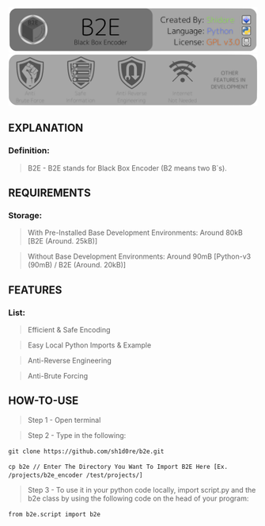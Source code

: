 <img src="/files/readme_images/banner1.png"></img>
<img src="/files/readme_images/banner2.png"></img>

## EXPLANATION
### Definition:
> B2E    - B2E stands for Black Box Encoder (B2 means two B`s).

## REQUIREMENTS

### Storage:
> With Pre-Installed Base Development Environments: Around 80kB  [B2E (Around. 25kB)]

> Without Base Development Environments:            Around 90mB [Python-v3 (90mB) / B2E (Around. 20kB)]

## FEATURES
### List:
> Efficient & Safe Encoding

> Easy Local Python Imports & Example

> Anti-Reverse Engineering

> Anti-Brute Forcing

## HOW-TO-USE
> Step 1 - Open terminal

> Step 2 - Type in the following:

```git clone https://github.com/sh1d0re/b2e.git```

```cp b2e // Enter The Directory You Want To Import B2E Here [Ex. /projects/b2e_encoder /test/projects/]```

> Step 3 - To use it in your python code locally, import script.py and the b2e class by using the following code on the head of your program:

```from b2e.script import b2e```
